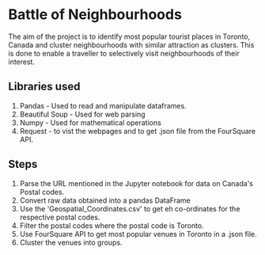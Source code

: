 # Battle of Neighbourhoods
The aim of the project is to identify most popular tourist places in Toronto, Canada and cluster neighbourhoods with similar attraction as clusters. This is done to enable a traveller to selectively visit neighbourhoods of their interest.
## Libraries used
1. Pandas - Used to read and manipulate dataframes.
2. Beautiful Soup - Used for web parsing
3. Numpy - Used for mathematical operations
4. Request - to vist the webpages and to get .json file from the FourSquare API.

## Steps
1. Parse the URL mentioned in the Jupyter notebook for data on Canada's Postal codes.
2. Convert raw data obtained into a  pandas DataFrame
3. Use the 'Geospatial_Coordinates.csv' to get eh co-ordinates for the respective postal codes.
4. Filter the postal codes where the postal code is Toronto.
5. Use FourSquare API to get most popular venues in Toronto in a .json file.
6. Cluster the venues into groups.
